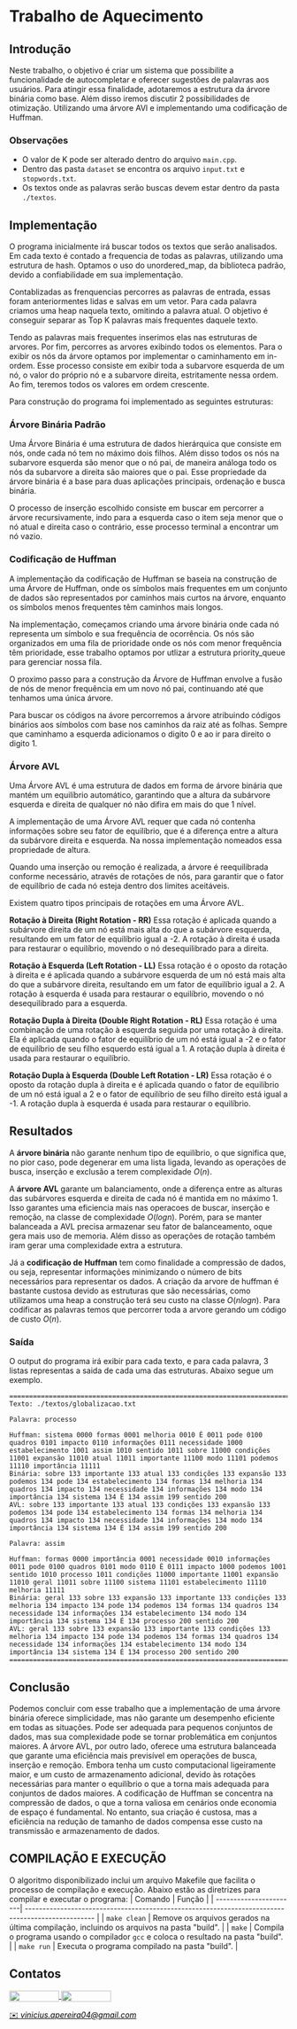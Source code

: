 # Trabalho de Aquecimento

## Introdução

Neste trabalho, o objetivo é criar um sistema que possibilite a funcionalidade de autocompletar
e oferecer sugestões de palavras aos usuários. Para atingir essa finalidade, adotaremos a
estrutura da árvore binária como base. Além disso iremos discutir 2 possibilidades de otimização. Utilizando uma árvore AVl e implementando uma codificação de Huffman.

### Observações

- O valor de K pode ser alterado dentro do arquivo `main.cpp`.
- Dentro das pasta `dataset` se encontra os arquivo `input.txt` e `stopwords.txt`.
- Os textos onde as palavras serão buscas devem estar dentro da pasta `./textos`.


## Implementação

O programa inicialmente irá buscar todos os textos que serão analisados. Em cada texto é contado a frequencia de todas as palavras, utilizando uma estrutura de hash. Optamos o uso do unordered_map, da biblioteca padrão, devido a confiabilidade em sua implementação. 

Contablizadas as frenquencias percorres as palavras de entrada, essas foram anteriormentes lidas e salvas em um vetor. Para cada palavra criamos uma heap naquela texto, omitindo a palavra atual. O objetivo é conseguir separar as Top K palavras mais frequentes daquele texto.

Tendo as palavras mais frequentes inserimos elas nas estruturas de arvores. Por fim, percorres as arvores exibindo todos os elementos. Para o exibir os nós da árvore optamos por implementar o caminhamento em in-ordem. Esse processo consiste em exibir toda a subarvore esquerda de um nó, o valor do próprio nó e a subarvore direita, estritamente nessa ordem. Ao fim, teremos todos os valores em ordem crescente.

Para construção do programa foi implementado as seguintes estruturas:

### Árvore Binária Padrão
Uma Árvore Binária é uma estrutura de dados hierárquica que consiste em nós, onde cada nó tem no máximo dois filhos. Além disso todos os nós na subarvore esquerda são menor que o nó pai, de maneira análoga todo os nós da subarvore a direita são maiores que o pai. Esse propriedade da árvore binária é a base para duas aplicações principais, ordenação e busca binária.

O processo de inserção escolhido consiste em buscar em percorrer a árvore recursivamente, indo para a esquerda caso o item seja menor que o nó atual e direita caso o contrário, esse processo terminal a encontrar um nó vazio.

### Codificação de Huffman
A implementação da codificação de Huffman se baseia na construção de uma Árvore de Huffman, onde os símbolos mais frequentes em um conjunto de dados são representados por caminhos mais curtos na árvore, enquanto os símbolos menos frequentes têm caminhos mais longos. 

Na implementação, começamos criando uma árvore binária onde cada nó representa um símbolo e sua frequência de ocorrência. Os nós são organizados em uma fila de prioridade onde os nós com menor frequência têm prioridade, esse trabalho optamos por utlizar a estrutura priority_queue para gerenciar nossa fila.

O proximo passo para a construção da Árvore de Huffman envolve a fusão de nós de menor frequência em um novo nó pai, continuando até que tenhamos uma única árvore. 

Para buscar os códigos na ávore percorremos a árvore atribuindo códigos binários aos símbolos com base nos caminhos da raiz até as folhas. Sempre que caminhamo a esquerda adicionamos o digito 0 e ao ir para direito o digito 1.

### Árvore AVL
Uma Árvore AVL é uma estrutura de dados em forma de árvore binária que mantém um equilíbrio automático, garantindo que a altura da subárvore esquerda e direita de qualquer nó não difira em mais do que 1 nível. 

A implementação de uma Árvore AVL requer que cada nó contenha informações sobre seu fator de equilíbrio, que é a diferença entre a altura da subárvore direita e esquerda. Na nossa implementação nomeados essa propriedade de altura.

Quando uma inserção ou remoção é realizada, a árvore é reequilibrada conforme necessário, através de rotações de nós, para garantir que o fator de equilíbrio de cada nó esteja dentro dos limites aceitáveis. 

Existem quatro tipos principais de rotações em uma Árvore AVL.

**Rotação à Direita (Right Rotation - RR)** Essa rotação é aplicada quando a subárvore direita de um nó está mais alta do que a subárvore esquerda, resultando em um fator de equilíbrio igual a -2. A rotação à direita é usada para restaurar o equilíbrio, movendo o nó desequilibrado para a direita.

**Rotação à Esquerda (Left Rotation - LL)** Essa rotação é o oposto da rotação à direita e é aplicada quando a subárvore esquerda de um nó está mais alta do que a subárvore direita, resultando em um fator de equilíbrio igual a 2. A rotação à esquerda é usada para restaurar o equilíbrio, movendo o nó desequilibrado para a esquerda.

**Rotação Dupla à Direita (Double Right Rotation - RL)** Essa rotação é uma combinação de uma rotação à esquerda seguida por uma rotação à direita. Ela é aplicada quando o fator de equilíbrio de um nó está igual a -2 e o fator de equilíbrio de seu filho esquerdo está igual a 1. A rotação dupla à direita é usada para restaurar o equilíbrio.

**Rotação Dupla à Esquerda (Double Left Rotation - LR)** Essa rotação é o oposto da rotação dupla à direita e é aplicada quando o fator de equilíbrio de um nó está igual a 2 e o fator de equilíbrio de seu filho direito está igual a -1. A rotação dupla à esquerda é usada para restaurar o equilíbrio.

## Resultados

A **árvore binária** não garante nenhum tipo de equilíbrio, o que significa que, no pior caso, pode degenerar em uma lista ligada, levando as operações de busca, inserção e exclusão a terem complexidade $O(n)$. 

A **árvore AVL** garante um balanciamento, onde a diferença entre as alturas das subárvores esquerda e direita de cada nó é mantida em no máximo 1. Isso garantes uma eficiencia mais nas operacoes de buscar, inserção e remoção, na classe de complexidade $O(log n)$. Porém, para se manter balanceada a AVL precisa armazenar seu fator de balanceamento, oque gera mais uso de memoria. Além disso as operações de rotação também iram gerar uma complexidade extra a estrutura.

Já a **codificação de Huffman** tem como finalidade a compressão de dados, ou seja, representar informações minimizando o número de bits necessários para representar os dados. A criação da arvore de huffman é bastante custosa devido as estruturas que são necessárias, como utilizamos uma heap a construção terá seu custo na classe $O(n log n)$. Para codificar as palavras temos que percorrer toda a arvore gerando um código de custo $O(n)$.

### Saída

O output do programa irá exibir para cada texto, e para cada palavra, 3 listas representas a saida de cada uma das estruturas. Abaixo segue um exemplo.

```
================================================================================================
Texto: ./textos/globalizacao.txt

Palavra: processo

Huffman: sistema 0000 formas 0001 melhoria 0010 É 0011 pode 0100 quadros 0101 impacto 0110 informações 0111 necessidade 1000 estabelecimento 1001 assim 1010 sentido 1011 sobre 11000 condições 11001 expansão 11010 atual 11011 importante 11100 modo 11101 podemos 11110 importância 11111 
Binária: sobre 133 importante 133 atual 133 condições 133 expansão 133 podemos 134 pode 134 estabelecimento 134 formas 134 melhoria 134 quadros 134 impacto 134 necessidade 134 informações 134 modo 134 importância 134 sistema 134 É 134 assim 199 sentido 200 
AVL: sobre 133 importante 133 atual 133 condições 133 expansão 133 podemos 134 pode 134 estabelecimento 134 formas 134 melhoria 134 quadros 134 impacto 134 necessidade 134 informações 134 modo 134 importância 134 sistema 134 É 134 assim 199 sentido 200 

Palavra: assim

Huffman: formas 0000 importância 0001 necessidade 0010 informações 0011 pode 0100 quadros 0101 modo 0110 É 0111 impacto 1000 podemos 1001 sentido 1010 processo 1011 condições 11000 importante 11001 expansão 11010 geral 11011 sobre 11100 sistema 11101 estabelecimento 11110 melhoria 11111 
Binária: geral 133 sobre 133 expansão 133 importante 133 condições 133 melhoria 134 impacto 134 pode 134 podemos 134 formas 134 quadros 134 necessidade 134 informações 134 estabelecimento 134 modo 134 importância 134 sistema 134 É 134 processo 200 sentido 200 
AVL: geral 133 sobre 133 expansão 133 importante 133 condições 133 melhoria 134 impacto 134 pode 134 podemos 134 formas 134 quadros 134 necessidade 134 informações 134 estabelecimento 134 modo 134 importância 134 sistema 134 É 134 processo 200 sentido 200 
================================================================================================
```

## Conclusão

Podemos concluir com esse trabalho que a implementação de uma árvore binária oferece simplicidade, mas não garante um desempenho eficiente em todas as situações. Pode ser adequada para pequenos conjuntos de dados, mas sua complexidade pode se tornar problemática em conjuntos maiores. A árvore AVL, por outro lado, oferece uma estrutura balanceada que garante uma eficiência mais previsível em operações de busca, inserção e remoção. Embora tenha um custo computacional ligeiramente maior, e um custo de armazenamento adicional, devido às rotações necessárias para manter o equilíbrio o que a torna mais adequada para conjuntos de dados maiores. A codificação de Huffman se concentra na compressão de dados, o que a torna valiosa em cenários onde economia de espaço é fundamental. No entanto, sua criação é custosa, mas a eficiência na redução de tamanho de dados compensa esse custo na transmissão e armazenamento de dados.

## COMPILAÇÃO E EXECUÇÃO
O algoritmo disponibilizado inclui um arquivo Makefile que facilita o processo de compilação e execução. Abaixo estão as diretrizes para compilar e executar o programa:
| Comando                | Função                                                                                           |
| -----------------------| ------------------------------------------------------------------------------------------------- |
| `make clean`          | Remove os arquivos gerados na última compilação, incluindo os arquivos na pasta "build".       |
| `make`                | Compila o programa usando o compilador `gcc` e coloca o resultado na pasta "build".             |
| `make run`            | Executa o programa compilado na pasta "build".                                                   |

## Contatos
<div style="display: inline-block;">
<a href="https://t.me/vini_apereira">
<img align="center" height="20px" width="90px" src="https://img.shields.io/badge/Telegram-2CA5E0?style=for-the-badge&logo=telegram&logoColor=white"/> 
</a>
<a href="https://www.linkedin.com/in/vinicius-alves-pereira-913254236/">
<img align="center" height="20px" width="90px" src="https://img.shields.io/badge/LinkedIn-0077B5?style=for-the-badge&logo=linkedin&logoColor=white"/>
</a>
</div>
<p> </p>
<a style="color:black" href="mailto:vinicius.apereira04@gmail.com?subject=[GitHub]%20Source%20Dynamic%20Lists">
✉️ <i>vinicius.apereira04@gmail.com</i>
</a>
